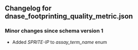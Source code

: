 ## Changelog for dnase_footprinting_quality_metric.json

### Minor changes since schema version 1
* Added *SPRITE-IP* to *assay_term_name* enum